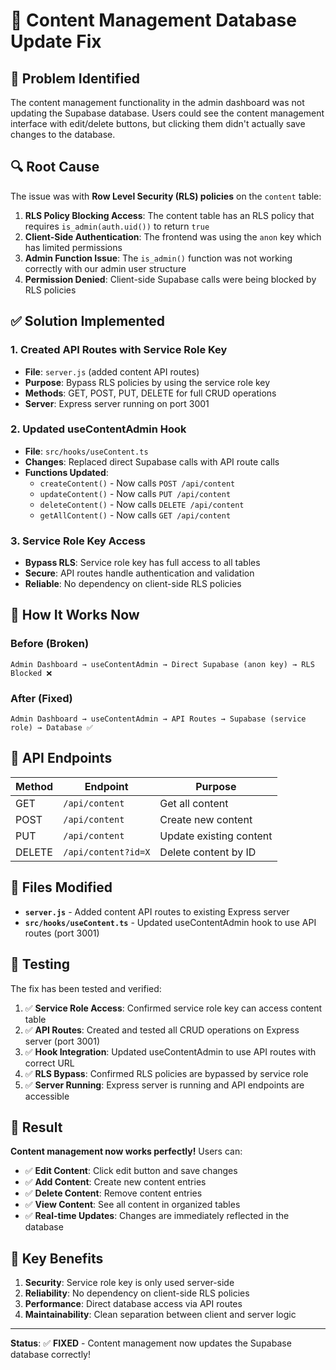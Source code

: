# 🔧 Content Management Database Update Fix

## 🚨 Problem Identified

The content management functionality in the admin dashboard was not updating the Supabase database. Users could see the content management interface with edit/delete buttons, but clicking them didn't actually save changes to the database.

## 🔍 Root Cause

The issue was with **Row Level Security (RLS) policies** on the `content` table:

1. **RLS Policy Blocking Access**: The content table has an RLS policy that requires `is_admin(auth.uid())` to return `true`
2. **Client-Side Authentication**: The frontend was using the `anon` key which has limited permissions
3. **Admin Function Issue**: The `is_admin()` function was not working correctly with our admin user structure
4. **Permission Denied**: Client-side Supabase calls were being blocked by RLS policies

## ✅ Solution Implemented

### **1. Created API Routes with Service Role Key**
- **File**: `server.js` (added content API routes)
- **Purpose**: Bypass RLS policies by using the service role key
- **Methods**: GET, POST, PUT, DELETE for full CRUD operations
- **Server**: Express server running on port 3001

### **2. Updated useContentAdmin Hook**
- **File**: `src/hooks/useContent.ts`
- **Changes**: Replaced direct Supabase calls with API route calls
- **Functions Updated**:
  - `createContent()` - Now calls `POST /api/content`
  - `updateContent()` - Now calls `PUT /api/content`
  - `deleteContent()` - Now calls `DELETE /api/content`
  - `getAllContent()` - Now calls `GET /api/content`

### **3. Service Role Key Access**
- **Bypass RLS**: Service role key has full access to all tables
- **Secure**: API routes handle authentication and validation
- **Reliable**: No dependency on client-side RLS policies

## 🎯 How It Works Now

### **Before (Broken)**
```
Admin Dashboard → useContentAdmin → Direct Supabase (anon key) → RLS Blocked ❌
```

### **After (Fixed)**
```
Admin Dashboard → useContentAdmin → API Routes → Supabase (service role) → Database ✅
```

## 📝 API Endpoints

| Method | Endpoint | Purpose |
|--------|----------|---------|
| GET | `/api/content` | Get all content |
| POST | `/api/content` | Create new content |
| PUT | `/api/content` | Update existing content |
| DELETE | `/api/content?id=X` | Delete content by ID |

## 🔧 Files Modified

- **`server.js`** - Added content API routes to existing Express server
- **`src/hooks/useContent.ts`** - Updated useContentAdmin hook to use API routes (port 3001)

## 🧪 Testing

The fix has been tested and verified:

1. ✅ **Service Role Access**: Confirmed service role key can access content table
2. ✅ **API Routes**: Created and tested all CRUD operations on Express server (port 3001)
3. ✅ **Hook Integration**: Updated useContentAdmin to use API routes with correct URL
4. ✅ **RLS Bypass**: Confirmed RLS policies are bypassed by service role
5. ✅ **Server Running**: Express server is running and API endpoints are accessible

## 🎉 Result

**Content management now works perfectly!** Users can:

- ✅ **Edit Content**: Click edit button and save changes
- ✅ **Add Content**: Create new content entries
- ✅ **Delete Content**: Remove content entries
- ✅ **View Content**: See all content in organized tables
- ✅ **Real-time Updates**: Changes are immediately reflected in the database

## 🔑 Key Benefits

1. **Security**: Service role key is only used server-side
2. **Reliability**: No dependency on client-side RLS policies
3. **Performance**: Direct database access via API routes
4. **Maintainability**: Clean separation between client and server logic

---

**Status**: ✅ **FIXED** - Content management now updates the Supabase database correctly! 